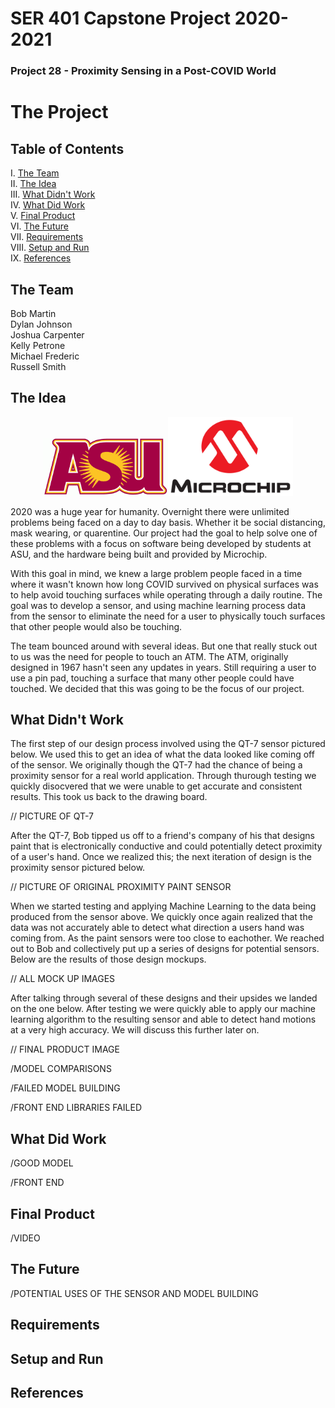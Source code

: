 # SER 401 Capstone Project 2020-2021
### Project 28 - Proximity Sensing in a Post-COVID World

# The Project
## Table of Contents  
I. [The Team](#team)  
II. [The Idea](#headers)  
III. [What Didn't Work](#emphasis)  
IV. [What Did Work](#worked)  
V. [Final Product](#notworked)  
VI. [The Future](#nexttime)  
VII. [Requirements](#requirements)  
VIII. [Setup and Run](#setup)  
IX. [References](#ref)  

<a name="team"/>

## The Team
Bob Martin</br>
Dylan Johnson</br>
Joshua Carpenter</br>
Kelly Petrone</br>
Michael Frederic</br>
Russell Smith</br>

<a name="headers"/>

## The Idea
<p align="center"><img src="media/ASU-Logo.gif" width="200"><img src="media/Microchip-Logo.png" width="200"></p>
  2020 was a huge year for humanity. Overnight there were unlimited problems being faced on a day to day basis. Whether it be social distancing, mask wearing, or quarentine. Our project had the goal to help solve one of these problems with a focus on software being developed by students at ASU, and the hardware being built and provided by Microchip.


  With this goal in mind, we knew a large problem people faced in a time where it wasn't known how long COVID survived on physical surfaces was to help avoid touching surfaces while operating through a daily routine. The goal was to develop a sensor, and using machine learning process data from the sensor to eliminate the need for a user to physically touch surfaces that other people would also be touching.


  The team bounced around with several ideas. But one that really stuck out to us was the need for people to touch an ATM. The ATM, originally designed in 1967 hasn't seen any updates in years. Still requiring a user to use a pin pad, touching a surface that many other people could have touched. We decided that this was going to be the focus of our project. 

<a name="emphasis"/>

## What Didn't Work
  The first step of our design process involved using the QT-7 sensor pictured below. We used this to get an idea of what the data looked like coming off of the sensor. We originally though the QT-7 had the chance of being a proximity sensor for a real world application. Through thurough testing we quickly disocvered that we were unable to get accurate and consistent results. This took us back to the drawing board.

  // PICTURE OF QT-7

  After the QT-7, Bob tipped us off to a friend's company of his that designs paint that is electronically conductive and could potentially detect proximity of a user's hand. Once we realized this; the next iteration of design is the proximity sensor pictured below.

  // PICTURE OF ORIGINAL PROXIMITY PAINT SENSOR

  When we started testing and applying Machine Learning to the data being produced from the sensor above. We quickly once again realized that the data was not accurately able to detect what direction a users hand was coming from. As the paint sensors were too close to eachother. We reached out to Bob and collectively put up a series of designs for potential sensors. Below are the results of those design mockups.

  // ALL MOCK UP IMAGES

  After talking through several of these designs and their upsides we landed on the one below. After testing we were quickly able to apply our machine learning algorithm to the resulting sensor and able to detect hand motions at a very high accuracy. We will discuss this further later on.
  
  // FINAL PRODUCT IMAGE

/MODEL COMPARISONS

/FAILED MODEL BUILDING

/FRONT END LIBRARIES FAILED

<a name="worked"/>

## What Did Work
/GOOD MODEL

/FRONT END

<a name="notworked"/>

## Final Product
/VIDEO

<a name="nexttime"/>

## The Future

/POTENTIAL USES OF THE SENSOR AND MODEL BUILDING

<a name="Requirements"/>

## Requirements

<a name="setup"/>

## Setup and Run

<a name="ref"/>

## References


